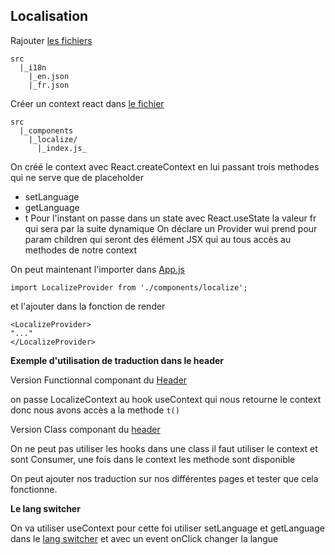 ## Localisation

Rajouter [les fichiers](https://github.com/wonknu/formation-react/tree/master/src/i18n)

```
src
  |_i18n
    |_en.json
    |_fr.json
```

Créer un context react dans [le fichier](https://github.com/wonknu/formation-react/blob/f6b56f43dfab5e43434f87ac0a3d3e29381cceef/src/components/localize/index.js)
```
src
  |_components
    |_localize/
      |_index.js_
```

On créé le context avec React.createContext en lui passant trois methodes qui ne serve que de placeholder
- setLanguage
- getLanguage
- t
Pour l'instant on passe dans un state avec React.useState la valeur fr qui sera par la suite dynamique
On déclare un Provider wui prend pour param children qui seront des élément JSX qui au tous accès au methodes de notre context

On peut maintenant l'importer dans [App.js](https://github.com/wonknu/formation-react/blob/f6b56f43dfab5e43434f87ac0a3d3e29381cceef/src/App.js)

```
import LocalizeProvider from './components/localize';
```

et l'ajouter dans la fonction de render

```
<LocalizeProvider>
"..."
</LocalizeProvider>
```

**Exemple d'utilisation de traduction dans le header**

Version Functionnal componant du [Header](https://github.com/wonknu/formation-react/blob/f6b56f43dfab5e43434f87ac0a3d3e29381cceef/src/components/header/index.js)

on passe LocalizeContext au hook useContext qui nous retourne le context donc nous avons accès a la methode `t()`

Version Class componant du [header]([https://link](https://github.com/wonknu/formation-react/blob/54f1804d0321c542cada840ee82d4efe2530012e/src/components/header/index.js))

On ne peut pas utiliser les hooks dans une class il faut utiliser le context et sont Consumer, une fois dans le context les methode sont disponible

On peut ajouter nos traduction sur nos différentes pages et tester que cela fonctionne.

**Le lang switcher**

On va utiliser useContext pour cette foi utiliser setLanguage et getLanguage dans le [lang switcher](https://github.com/wonknu/formation-react/blob/979b87eaf601ba6fe701a236a7b38eeae5eb2420/src/components/langSwitcher/index.js) et avec un event onClick changer la langue
